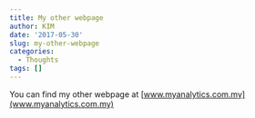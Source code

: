 ```yaml
---
title: My other webpage
author: KIM
date: '2017-05-30'
slug: my-other-webpage
categories:
  - Thoughts
tags: []
---
```


You can find my other webpage at [www.myanalytics.com.my](www.myanalytics.com.my)